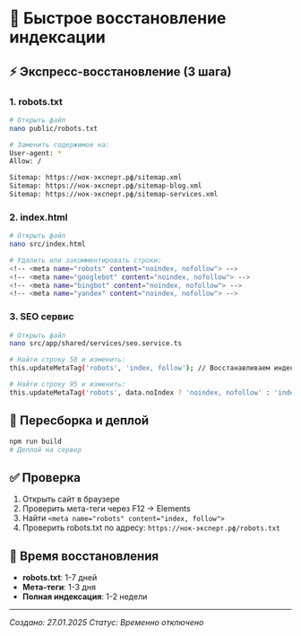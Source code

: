 # 🔄 Быстрое восстановление индексации

## ⚡ Экспресс-восстановление (3 шага)

### 1. robots.txt
```bash
# Открыть файл
nano public/robots.txt

# Заменить содержимое на:
User-agent: *
Allow: /

Sitemap: https://нок-эксперт.рф/sitemap.xml
Sitemap: https://нок-эксперт.рф/sitemap-blog.xml
Sitemap: https://нок-эксперт.рф/sitemap-services.xml
```

### 2. index.html
```bash
# Открыть файл
nano src/index.html

# Удалить или закомментировать строки:
<!-- <meta name="robots" content="noindex, nofollow"> -->
<!-- <meta name="googlebot" content="noindex, nofollow"> -->
<!-- <meta name="bingbot" content="noindex, nofollow"> -->
<!-- <meta name="yandex" content="noindex, nofollow"> -->
```

### 3. SEO сервис
```bash
# Открыть файл
nano src/app/shared/services/seo.service.ts

# Найти строку 58 и изменить:
this.updateMetaTag('robots', 'index, follow'); // Восстанавливаем индексацию

# Найти строку 95 и изменить:
this.updateMetaTag('robots', data.noIndex ? 'noindex, nofollow' : 'index, follow');
```

## 🚀 Пересборка и деплой
```bash
npm run build
# Деплой на сервер
```

## ✅ Проверка
1. Открыть сайт в браузере
2. Проверить мета-теги через F12 → Elements
3. Найти `<meta name="robots" content="index, follow">`
4. Проверить robots.txt по адресу: `https://нок-эксперт.рф/robots.txt`

## 📅 Время восстановления
- **robots.txt**: 1-7 дней
- **Мета-теги**: 1-3 дня
- **Полная индексация**: 1-2 недели

---
*Создано: 27.01.2025*
*Статус: Временно отключено* 